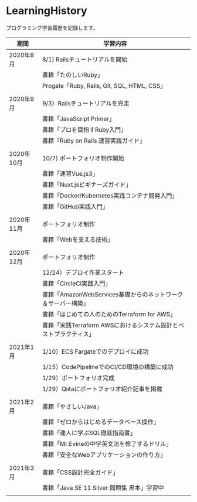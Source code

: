 # LearningHistory

プログラミング学習履歴を記録します。

| 期間       | 学習内容                                                     |
| ---------- | ------------------------------------------------------------ |
| 2020年8月  | 8/1) Railsチュートリアルを開始                               |
|            | 書籍「たのしいRuby」                                         |
|            | Progate「Ruby, Rails, Git, SQL, HTML, CSS」                  |
|            |                                                              |
| 2020年9月  | 9/3）Railsチュートリアルを完走                               |
|            | 書籍「JavaScript Primer」                                    |
|            | 書籍「プロを目指すRuby入門」                                 |
|            | 書籍「Ruby on Rails 速習実践ガイド」                         |
|            |                                                              |
| 2020年10月 | 10/7) ポートフォリオ制作開始                                 |
|            | 書籍「速習Vue.js3」                                          |
|            | 書籍「Nuxt.jsビギナーズガイド」                              |
|            | 書籍「Docker/Kubernetes実践コンテナ開発入門」                |
|            | 書籍「GitHub実践入門」                                       |
|            |                                                              |
| 2020年11月 | ポートフォリオ制作                                           |
|            | 書籍「Webを支える技術」                                      |
|            |                                                              |
| 2020年12月 | ポートフォリオ制作                                           |
|            | 12/24）デプロイ作業スタート                                  |
|            | 書籍「CircleCI実践入門」                                     |
|            | 書籍「AmazonWebServices基礎からのネットワーク＆サーバー構築」 |
|            | 書籍「はじめての人のためのTerraform for AWS」                |
|            | 書籍「実践Terraform AWSにおけるシステム設計とベストプラクティス」 |
|            |                                                              |
| 2021年1月  | 1/10）ECS Fargateでのデプロイに成功                          |
|            | 1/15）CodePipelineでのCI/CD環境の構築に成功                  |
|            | 1/29）ポートフォリオ完成                                     |
|            | 1/29）Qiitaにポートフォリオ紹介記事を掲載                    |
|            |                                                              |
| 2021年2月  | 書籍「やさしいJava」                                         |
|            | 書籍「ゼロからはじめるデータベース操作」                     |
|            | 書籍「達人に学ぶSQL徹底指南書」                              |
|            | 書籍「Mr.Evineの中学英文法を修了するドリル」                 |
|            | 書籍「安全なWebアプリケーションの作り方」                    |
|            |                                                              |
| 2021年3月  | 書籍「CSS設計完全ガイド」                                    |
|            | 書籍「Java SE 11 Silver 問題集 黒本」学習中                  |
|            |                                                              |